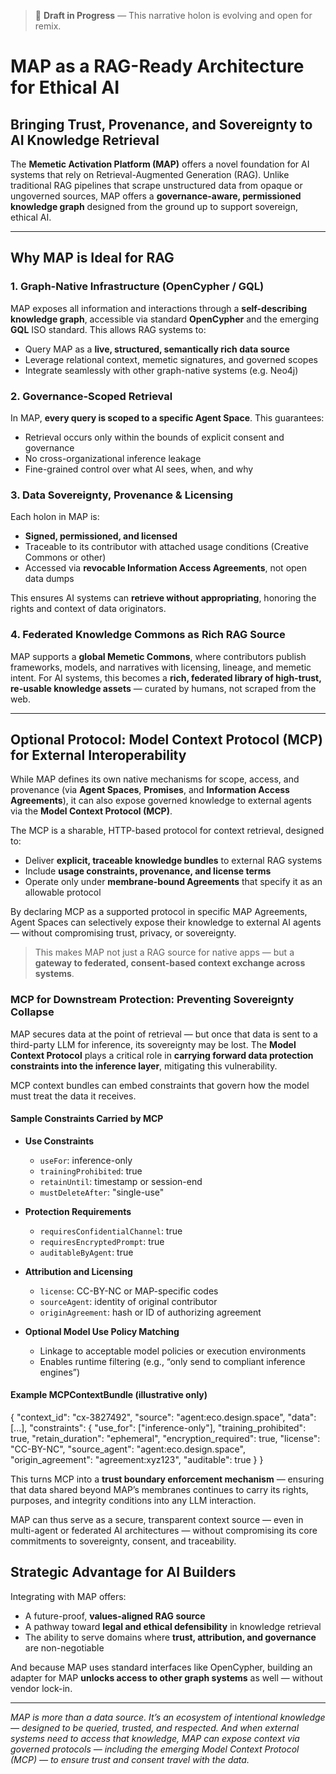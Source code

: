 > 🚧 **Draft in Progress** — This narrative holon is evolving and open for remix.

# MAP as a RAG-Ready Architecture for Ethical AI

## Bringing Trust, Provenance, and Sovereignty to AI Knowledge Retrieval

The **Memetic Activation Platform (MAP)** offers a novel foundation for AI systems that rely on Retrieval-Augmented Generation (RAG). Unlike traditional RAG pipelines that scrape unstructured data from opaque or ungoverned sources, MAP offers a **governance-aware, permissioned knowledge graph** designed from the ground up to support sovereign, ethical AI.

---

## Why MAP is Ideal for RAG

### 1. **Graph-Native Infrastructure (OpenCypher / GQL)**
MAP exposes all information and interactions through a **self-describing knowledge graph**, accessible via standard **OpenCypher** and the emerging **GQL** ISO standard. This allows RAG systems to:

- Query MAP as a **live, structured, semantically rich data source**
- Leverage relational context, memetic signatures, and governed scopes
- Integrate seamlessly with other graph-native systems (e.g. Neo4j)

### 2. **Governance-Scoped Retrieval**
In MAP, **every query is scoped to a specific Agent Space**. This guarantees:

- Retrieval occurs only within the bounds of explicit consent and governance
- No cross-organizational inference leakage
- Fine-grained control over what AI sees, when, and why

### 3. **Data Sovereignty, Provenance & Licensing**
Each holon in MAP is:

- **Signed, permissioned, and licensed**
- Traceable to its contributor with attached usage conditions (Creative Commons or other)
- Accessed via **revocable Information Access Agreements**, not open data dumps

This ensures AI systems can **retrieve without appropriating**, honoring the rights and context of data originators.

### 4. **Federated Knowledge Commons as Rich RAG Source**
MAP supports a **global Memetic Commons**, where contributors publish frameworks, models, and narratives with licensing, lineage, and memetic intent. For AI systems, this becomes a **rich, federated library of high-trust, re-usable knowledge assets** — curated by humans, not scraped from the web.

---

## Optional Protocol: Model Context Protocol (MCP) for External Interoperability

While MAP defines its own native mechanisms for scope, access, and provenance (via **Agent Spaces**, **Promises**, and **Information Access Agreements**), it can also expose governed knowledge to external agents via the **Model Context Protocol (MCP)**.

The MCP is a sharable, HTTP-based protocol for context retrieval, designed to:
- Deliver **explicit, traceable knowledge bundles** to external RAG systems
- Include **usage constraints, provenance, and license terms**
- Operate only under **membrane-bound Agreements** that specify it as an allowable protocol

By declaring MCP as a supported protocol in specific MAP Agreements, Agent Spaces can selectively expose their knowledge to external AI agents — without compromising trust, privacy, or sovereignty.

> This makes MAP not just a RAG source for native apps — but a **gateway to federated, consent-based context exchange across systems**.

### MCP for Downstream Protection: Preventing Sovereignty Collapse

MAP secures data at the point of retrieval — but once that data is sent to a third-party LLM for inference, its sovereignty may be lost. The **Model Context Protocol** plays a critical role in **carrying forward data protection constraints into the inference layer**, mitigating this vulnerability.

MCP context bundles can embed constraints that govern how the model must treat the data it receives.

#### Sample Constraints Carried by MCP

- **Use Constraints**
  - `useFor`: inference-only
  - `trainingProhibited`: true
  - `retainUntil`: timestamp or session-end
  - `mustDeleteAfter`: "single-use"

- **Protection Requirements**
  - `requiresConfidentialChannel`: true
  - `requiresEncryptedPrompt`: true
  - `auditableByAgent`: true

- **Attribution and Licensing**
  - `license`: CC-BY-NC or MAP-specific codes
  - `sourceAgent`: identity of original contributor
  - `originAgreement`: hash or ID of authorizing agreement

- **Optional Model Use Policy Matching**
  - Linkage to acceptable model policies or execution environments
  - Enables runtime filtering (e.g., “only send to compliant inference engines”)

#### Example MCPContextBundle (illustrative only)

{
"context_id": "cx-3827492",
"source": "agent:eco.design.space",
"data": [...],
"constraints": {
"use_for": ["inference-only"],
"training_prohibited": true,
"retain_duration": "ephemeral",
"encryption_required": true,
"license": "CC-BY-NC",
"source_agent": "agent:eco.design.space",
"origin_agreement": "agreement:xyz123",
"auditable": true
}
}

This turns MCP into a **trust boundary enforcement mechanism** — ensuring that data shared beyond MAP’s membranes continues to carry its rights, purposes, and integrity conditions into any LLM interaction.

MAP can thus serve as a secure, transparent context source — even in multi-agent or federated AI architectures — without compromising its core commitments to sovereignty, consent, and traceability.


## Strategic Advantage for AI Builders

Integrating with MAP offers:

- A future-proof, **values-aligned RAG source**
- A pathway toward **legal and ethical defensibility** in knowledge retrieval
- The ability to serve domains where **trust, attribution, and governance** are non-negotiable

And because MAP uses standard interfaces like OpenCypher, building an adapter for MAP **unlocks access to other graph systems** as well — without vendor lock-in.

---

*MAP is more than a data source. It’s an ecosystem of intentional knowledge — designed to be queried, trusted, and respected.
And when external systems need to access that knowledge, MAP can expose context via governed protocols — including the emerging Model Context Protocol (MCP) — to ensure trust and consent travel with the data.*